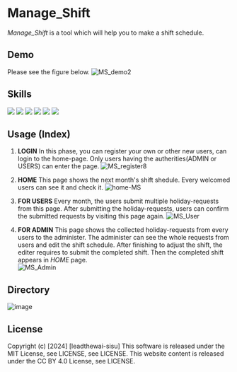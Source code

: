 # Manage_Shift
*Manage_Shift* is a tool which will help you to make a shift schedule.  

## Demo
Please see the figure below.
![MS_demo2](https://github.com/leadtheway-sisu/Manage_Shift/assets/173324629/8ed91bb4-430d-4db5-8123-366faa26eb99)


## Skills
<img src="https://img.shields.io/badge/-Java-007396.svg?logo=java&style=plastic"> <img src="https://img.shields.io/badge/-Javascript-F7DF1E.svg?logo=javascript&style=plastic"> <img src="https://img.shields.io/badge/-Html5-E34F26.svg?logo=html5&style=plastic"> <img src="https://img.shields.io/badge/-Css3-1572B6.svg?logo=css3&style=plastic"> <img src="https://img.shields.io/badge/-Mysql-4479A1.svg?logo=mysql&style=plastic"> <img src="https://img.shields.io/badge/-Spring%20Security-82AE4.svg?logo=java&style=plastic">

## Usage (Index)
1. **LOGIN** In this phase, you can register your own or other new users, can login to the home-page. Only users having the autherities(ADMIN or USERS) can enter the page.
![MS_register8](https://github.com/leadtheway-sisu/Manage_Shift/assets/173324629/497cb7e3-b820-44e0-a6ff-e337c5165803)
  
2. **HOME** This page shows the next month's shift shedule. Every welcomed users can see it and check it.
![home-MS](https://github.com/leadtheway-sisu/Manage_Shift/assets/173324629/f6e99e55-b86a-4d59-9c68-79f472d4c95e)

3. **FOR USERS** Every month, the users submit multiple holiday-requests from this page. After submitting the holiday-requests, users can confirm the submitted requests by visiting this page again.
![MS_User](https://github.com/leadtheway-sisu/Manage_Shift/assets/173324629/c736048c-5d4c-49da-a1f1-a110ca47e0d7)


4. **FOR ADMIN** This page shows the collected holiday-requests from every users to the administer. The administer can see the whole requests from users and edit the shift schedule. After finishing to adjust the shift, the editer requires to submit the completed shift. Then the completed shift appears in *HOME* page.  
![MS_Admin](https://github.com/leadtheway-sisu/Manage_Shift/assets/173324629/11a32b2b-1ac3-4cba-b130-8f242b9045e5)

## Directory
![image](https://github.com/leadtheway-sisu/Manage_Shift/assets/173324629/fa3f4350-4dab-4c49-8813-28d2f09589c8)

## License
Copyright (c) [2024] [leadthewai-sisu]
This software is released under the MIT License, see LICENSE, see LICENSE.
This website content is released under the CC BY 4.0 License, see LICENSE.
